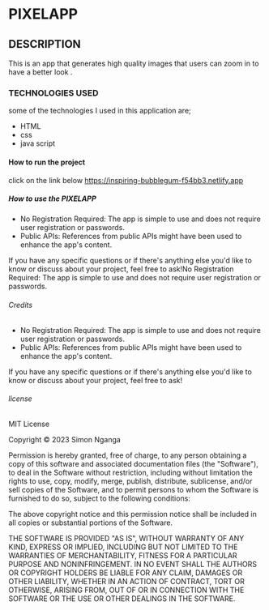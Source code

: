 # PIXELAPP
## DESCRIPTION
This is an app that generates high quality images that users can zoom in to have a better look .

### TECHNOLOGIES USED
some of the technologies I used in this application are;
- HTML  
- css 
- java script

#### How to run the project
click on the link below  https://inspiring-bubblegum-f54bb3.netlify.app

#####  How to use the PIXELAPP
- No Registration Required: The app is simple to use and does not require user registration or passwords.
- Public APIs: References from public APIs might have been used to enhance the app's content.



If you have any specific questions or if there's anything else you'd like to know or discuss about your project, feel free to ask!No Registration Required: The app is simple to use and does not require user registration or passwords.

######  Credits

- No Registration Required: The app is simple to use and does not require user registration or passwords.
- Public APIs: References from public APIs might have been used to enhance the app's content.


If you have any specific questions or if there's anything else you'd like to know or discuss about your project, feel free to ask!
 
 ###### license
 MIT License

Copyright © 2023 Simon Nganga

Permission is hereby granted, free of charge, to any person obtaining a copy of this software and associated documentation files (the "Software"), to deal in the Software without restriction, including without limitation the rights to use, copy, modify, merge, publish, distribute, sublicense, and/or sell copies of the Software, and to permit persons to whom the Software is furnished to do so, subject to the following conditions:

The above copyright notice and this permission notice shall be included in all copies or substantial portions of the Software.

THE SOFTWARE IS PROVIDED "AS IS", WITHOUT WARRANTY OF ANY KIND, EXPRESS OR IMPLIED, INCLUDING BUT NOT LIMITED TO THE WARRANTIES OF MERCHANTABILITY, FITNESS FOR A PARTICULAR PURPOSE AND NONINFRINGEMENT. IN NO EVENT SHALL THE AUTHORS OR COPYRIGHT HOLDERS BE LIABLE FOR ANY CLAIM, DAMAGES OR OTHER LIABILITY, WHETHER IN AN ACTION OF CONTRACT, TORT OR OTHERWISE, ARISING FROM, OUT OF OR IN CONNECTION WITH THE SOFTWARE OR THE USE OR OTHER DEALINGS IN THE SOFTWARE.